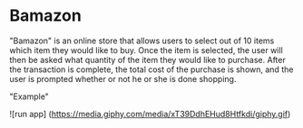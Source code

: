# Bamazon

"Bamazon" is an online store that allows users to select out of 10 items which item they would like to buy. Once the item is selected, the user will then be asked what quantity of the item they would like to purchase. After the transaction is complete, the total cost of the purchase is shown, and the user is prompted whether or not he or she is done shopping.

"Example"

![run app] (https://media.giphy.com/media/xT39DdhEHud8Htfkdi/giphy.gif)
